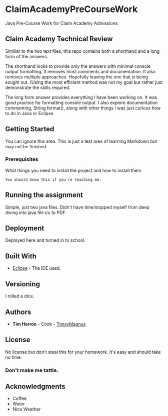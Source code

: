 # ClaimAcademyPreCourseWork

Java Pre-Course Work for Claim Academy Admissions

## Claim Academy Technical Review

Similiar to the two text files, this repo contains both a shorthand and a long form of the answers.

The shorthand looks to provide only the answers with minimal console output formatting. It removes most comments and documentation.
It also removes multiple approaches. Hopefully leaving the one that is being sought out. (Using the most efficient method was not my goal
but rather just demonstrate the skills required.

The long form answer provides everything I have been working on. It was good practice for formatting console output. I also explore
documentation commenting, String.format(), along with other things I was just curious how to do in Java or Eclipse.

## Getting Started

You can ignore this area. This is just a test area of learning Markdown but may not be finished.

### Prerequisites

What things you need to install the project and how to install them

```
You should know this if you're teaching me.
```

## Running the assignment

Simple, just two java files. Didn't have time/stopped myself from deep diving into java file i/o to PDF.


## Deployment

Deployed here and turned in to school.

## Built With

* [Eclipse](https://www.eclipse.org/) - The IDE used.

## Versioning

I rolled a dice.

## Authors

* **Tim Herron** - *Code* - [TimsyMagnus](https://github.com/tmherron09)

## License

No license but don't steal this for your homework. It's easy and should take no time. 
### Don't make me tattle.

## Acknowledgments

* Coffee
* Water
* Nice Weather
